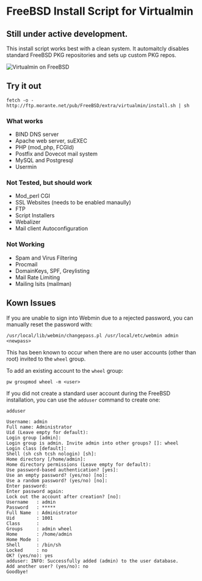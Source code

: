 # FreeBSD Install Script for Virtualmin

## Still under active development.

This install script works best with a clean system.  It automaitcly disables standard FreeBSD
PKG repositories and sets up custom PKG repos.  

![](http://phobos.morante.net/downloads/unibia/screenshots/virtualmin-5.png "Virtualmin on FreeBSD")

## Try it out

```
fetch -o - http://ftp.morante.net/pub/FreeBSD/extra/virtualmin/install.sh | sh
```

### What works

- BIND DNS server
- Apache web server, suEXEC
- PHP (mod_php, FCGId)
- Postfix and Dovecot mail system
- MySQL and Postgresql
- Usermin

### Not Tested, but should work

- Mod_perl CGI
- SSL Websites (needs to be enabled manaully)
- FTP
- Script Installers
- Webalizer
- Mail client Autoconfiguration

### Not Working

- Spam and Virus Filtering
- Procmail
- DomainKeys, SPF, Greylisting
- Mail Rate Limiting
- Mailing lsits (mailman)

## Kown Issues

If you are unable to sign into Webmin due to a rejected password, you can manually reset the password with:

```
/usr/local/lib/webmin/changepass.pl /usr/local/etc/webmin admin <newpass>
```

This has been known to occur when there are no user accounts (other than root) invited to the `wheel` group.  

To add an existing account to the `wheel` group:

```
pw groupmod wheel -m <user>
```

If you did not create a standard user account during the FreeBSD installation, you can use the `adduser` command to create one:

```
adduser

Username: admin
Full name: Administrator
Uid (Leave empty for default):
Login group [admin]:
Login group is admin. Invite admin into other groups? []: wheel
Login class [default]:
Shell (sh csh tcsh nologin) [sh]:
Home directory [/home/admin]:
Home directory permissions (Leave empty for default):
Use password-based authentication? [yes]:
Use an empty password? (yes/no) [no]:
Use a random password? (yes/no) [no]:
Enter password:
Enter password again:
Lock out the account after creation? [no]:
Username   : admin
Password   : *****
Full Name  : Administrator
Uid        : 1001
Class      :
Groups     : admin wheel
Home       : /home/admin
Home Mode  :
Shell      : /bin/sh
Locked     : no
OK? (yes/no): yes
adduser: INFO: Successfully added (admin) to the user database.
Add another user? (yes/no): no
Goodbye!
```

